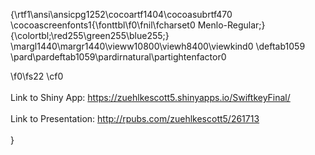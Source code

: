 {\rtf1\ansi\ansicpg1252\cocoartf1404\cocoasubrtf470
\cocoascreenfonts1{\fonttbl\f0\fnil\fcharset0 Menlo-Regular;}
{\colortbl;\red255\green255\blue255;}
\margl1440\margr1440\vieww10800\viewh8400\viewkind0
\deftab1059
\pard\pardeftab1059\pardirnatural\partightenfactor0

\f0\fs22 \cf0 \
\
Link to Shiny App:  https://zuehlkescott5.shinyapps.io/SwiftkeyFinal/  \
\
Link to Presentation:  http://rpubs.com/zuehlkescott5/261713 \
\
}
